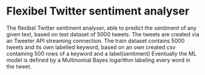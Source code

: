 # Flexibel Twitter sentiment analyser

The flexibel Twitter sentiment analyser, able to predict the sentiment of any given text, based on test dataset of 5000 tweets.
The tweets are created via an Tweeter API streaming connection.
The train dataset contains 5000 tweets and its own labelled keyword, based on an own created csv containing 500 rows of a keyword and a label(sentiment)
Eventually the ML model is defined by a Multinomial Bayes logarithm labeling every word in the tweet.
